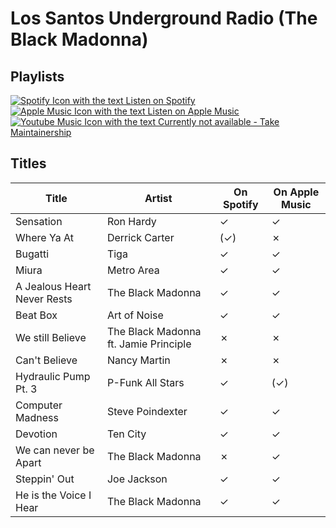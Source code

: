 # Los Santos Underground Radio (The Black Madonna)

## Playlists

[![Spotify Icon with the text Listen on Spotify](https://img.shields.io/badge/listen_on-spotify-1ed760?style=for-the-badge&logo=spotify&logoColor=1ed760 "Listen on Spotify")](https://open.spotify.com/playlist/0xV4ky4J4vBSC955UPRayE)  
[![Apple Music Icon with the text Listen on Apple Music](https://img.shields.io/badge/listen_on-apple_music-fa243c?style=for-the-badge&logo=applemusic&logoColor=fa243c "Listen on Apple Music")](https://itunes.apple.com/de/playlist/pl.u-GMLBt8aoX3E)  
[![Youtube Music Icon with the text Currently not available - Take Maintainership](https://img.shields.io/badge/Youtube_Music_--_Currently_not_available-Take_Maintainership-inactive?style=for-the-badge&logo=youtubemusic&logoColor=fffff&labelColor=222222 "Youtube Music - Currently not available - Take Maintainership")](https://github.com/MarauderXtreme/video-game-radiostation-playlists/fork)

## Titles

| Title                       | Artist                                | On Spotify | On Apple Music |
| --------------------------- | ------------------------------------- | ---------- | -------------- |
| Sensation                   | Ron Hardy                             | ✓          | ✓              |
| Where Ya At                 | Derrick Carter                        | (✓)        | ✗              |
| Bugatti                     | Tiga                                  | ✓          | ✓              |
| Miura                       | Metro Area                            | ✓          | ✓              |
| A Jealous Heart Never Rests | The Black Madonna                     | ✓          | ✓              |
| Beat Box                    | Art of Noise                          | ✓          | ✓              |
| We still Believe            | The Black Madonna ft. Jamie Principle | ✗          | ✗              |
| Can't Believe               | Nancy Martin                          | ✗          | ✗              |
| Hydraulic Pump Pt. 3        | P-Funk All Stars                      | ✓          | (✓)            |
| Computer Madness            | Steve Poindexter                      | ✓          | ✓              |
| Devotion                    | Ten City                              | ✓          | ✓              |
| We can never be Apart       | The Black Madonna                     | ✗          | ✓              |
| Steppin' Out                | Joe Jackson                           | ✓          | ✓              |
| He is the Voice I Hear      | The Black Madonna                     | ✓          | ✓              |
